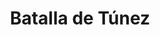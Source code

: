 ﻿---
title: "Batalla de Túnez"
permalink: periodes_275.html
layout: periode
dataInici: -307
sidebar: periodes
pares:
  - id: 23
    title: "Tercera guerra siciliana"
    dataInici: "(-315)"
    dataFi: "(-307)"

fills:
jocsPrincipals:
jocsEscenaris:
jocsEpoca:
jocsEpocaEscenaris:
---
